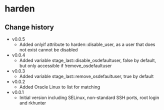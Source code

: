 harden
======

Change history
--------------

* v0.0.5
    * Added onlyif attribute to harden::disable_user, as a user that does not exist cannot be disabled
* v0.0.4
    * Added variable stage_last::disable_osdefaultuser, false by default, but only accessible if !remove_osdefaultuser
* v0.0.3
    * Added variable stage_last::remove_osdefaultuser, true by default
* v0.0.2
    * Added Oracle Linux to list for matching
* v0.0.1
    * Initial version including SELinux, non-standard SSH ports, root login and rkhunter